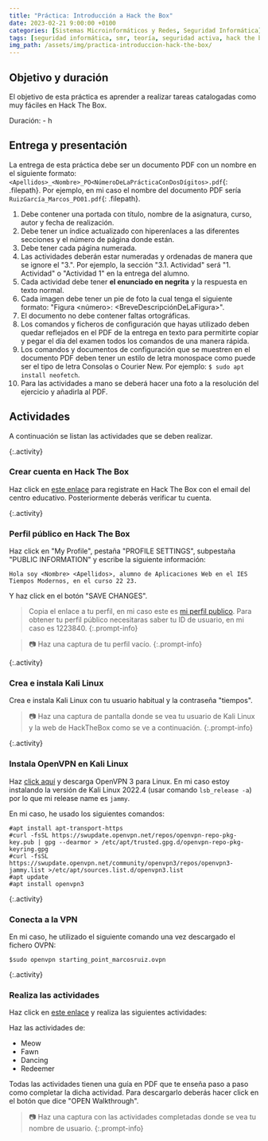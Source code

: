 ```yaml
---
title: "Práctica: Introducción a Hack the Box"
date: 2023-02-21 9:00:00 +0100
categories: [Sistemas Microinformáticos y Redes, Seguridad Informática]
tags: [seguridad informática, smr, teoría, seguridad activa, hack the box]
img_path: /assets/img/practica-introduccion-hack-the-box/
---
```


## Objetivo y duración

El objetivo de esta práctica es aprender a realizar tareas catalogadas como muy fáciles en Hack The Box.

Duración: - h

## Entrega y presentación

La entrega de esta práctica debe ser un documento PDF con un nombre en el siguiente formato: `<Apellidos>_<Nombre>_PO<NúmeroDeLaPrácticaConDosDígitos>.pdf`{: .filepath}. Por ejemplo, en mi caso el nombre del documento PDF sería `RuizGarcía_Marcos_PO01.pdf`{: .filepath}.

1. Debe contener una portada con título, nombre de la asignatura, curso, autor y fecha de realización.
2. Debe tener un índice actualizado con hiperenlaces a las diferentes secciones y el número de página donde están.
3. Debe tener cada página numerada.
4. Las actividades deberán estar numeradas y ordenadas de manera que se ignore el "3.". Por ejemplo, la sección "3.1. Actividad" será "1. Actividad" o "Actividad 1" en la entrega del alumno.
5. Cada actividad debe tener **el enunciado en negrita** y la respuesta en texto normal.
6. Cada imagen debe tener un pie de foto la cual tenga el siguiente formato: "Figura \<número\>: \<BreveDescripciónDeLaFigura\>".
7. El documento no debe contener faltas ortográficas.
8. Los comandos y ficheros de configuración que hayas utilizado deben quedar reflejados en el PDF de la entrega en texto para permitirte copiar y pegar el día del examen todos los comandos de una manera rápida.
9. Los comandos y documentos de configuración que se muestren en el documento PDF deben tener un estilo de letra monospace como puede ser el tipo de letra Consolas o Courier New. Por ejemplo: `$ sudo apt install neofetch`.
10. Para las actividades a mano se deberá hacer una foto a la resolución del ejercicio y añadirla al PDF.

## Actividades

A continuación se listan las actividades que se deben realizar.

{:.activity}
### Crear cuenta en Hack The Box

Haz click en [este enlace](https://academy.hackthebox.com/register) para registrate en Hack The Box con el email del centro educativo. Posteriormente deberás verificar tu cuenta.

{:.activity}
### Perfil público en Hack The Box

Haz click en "My Profile", pestaña "PROFILE SETTINGS", subpestaña "PUBLIC INFORMATION" y escribe la siguiente información:

```plaintext
Hola soy <Nombre> <Apellidos>, alumno de Aplicaciones Web en el IES Tiempos Modernos, en el curso 22 23.
```

Y haz click en el botón "SAVE CHANGES".

> Copia el enlace a tu perfil, en mi caso este es [mi perfil publico](https://app.hackthebox.com/users/1223840). Para obtener tu perfil público necesitaras saber tu ID de usuario, en mi caso es 1223840.
{:.prompt-info}

> 📷 Haz una captura de tu perfil vacío.
{:.prompt-info}

{:.activity}
### Crea e instala Kali Linux

Crea e instala Kali Linux con tu usuario habitual y la contraseña "tiempos".

> 📷 Haz una captura de pantalla donde se vea tu usuario de Kali Linux y la web de HackTheBox como se ve a continuación.
{:.prompt-info}

{:.activity}
### Instala OpenVPN en Kali Linux

Haz [click aquí](https://openvpn.net/openvpn-client-for-linux/) y descarga OpenVPN 3 para Linux. En mi caso estoy instalando la versión de Kali Linux 2022.4 (usar comando `lsb_release -a`) por lo que mi release name es `jammy`.

En mi caso, he usado los siguientes comandos:

```console
#apt install apt-transport-https
#curl -fsSL https://swupdate.openvpn.net/repos/openvpn-repo-pkg-key.pub | gpg --dearmor > /etc/apt/trusted.gpg.d/openvpn-repo-pkg-keyring.gpg
#curl -fsSL https://swupdate.openvpn.net/community/openvpn3/repos/openvpn3-jammy.list >/etc/apt/sources.list.d/openvpn3.list
#apt update
#apt install openvpn3
```
{:.activity}
### Conecta a la VPN

En mi caso, he utilizado el siguiente comando una vez descargado el fichero OVPN:

```console
$sudo openvpn starting_point_marcosruiz.ovpn
```

{:.activity}
### Realiza las actividades

Haz click en [este enlace](https://app.hackthebox.com/starting-point) y realiza las siguientes actividades:

Haz las actividades de:

- Meow
- Fawn
- Dancing
- Redeemer

Todas las actividades tienen una guía en PDF que te enseña paso a paso como completar la dicha actividad. Para descargarlo deberás hacer click en el botón que dice "OPEN Walkthrough".



> 📷 Haz una captura con las actividades completadas donde se vea tu nombre de usuario.
{:.prompt-info}
